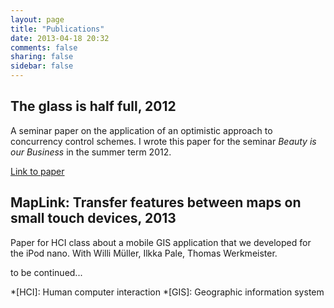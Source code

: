 ```yaml
---
layout: page
title: "Publications"
date: 2013-04-18 20:32
comments: false
sharing: false
sidebar: false
---
```


## The glass is half full, 2012

A seminar paper on the application of an optimistic approach to concurrency control schemes. I wrote this paper for the seminar *Beauty is our Business*  in the summer term 2012.

[Link to paper](https://dl.dropboxusercontent.com/u/12770094/the_glass_is_half_full.pdf)

## MapLink: Transfer features between maps on small touch devices, 2013

Paper for HCI class about a mobile GIS application that we developed for the iPod nano. With Willi Müller, Ilkka Pale, Thomas Werkmeister.

to be continued...

*[HCI]:     Human computer interaction
*[GIS]:     Geographic information system